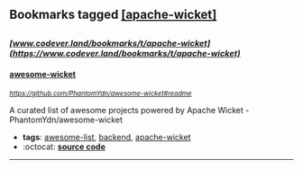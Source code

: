 ## Bookmarks tagged [[apache-wicket]](https://www.codever.land/search?q=[apache-wicket])

_<sup><sup>[www.codever.land/bookmarks/t/apache-wicket](https://www.codever.land/bookmarks/t/apache-wicket)</sup></sup>_
---
#### [awesome-wicket](https://github.com/PhantomYdn/awesome-wicket#readme)
_<sup>https://github.com/PhantomYdn/awesome-wicket#readme</sup>_

A curated list of awesome projects powered by Apache Wicket  - PhantomYdn/awesome-wicket
* **tags**: [awesome-list](../tagged/awesome-list.md), [backend](../tagged/backend.md), [apache-wicket](../tagged/apache-wicket.md)
* :octocat: **[source code](https://github.com/PhantomYdn/awesome-wicket#readme)**
---
